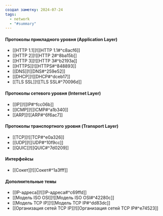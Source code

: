 ```yaml
---
создал заметку: 2024-07-24
tags:
  - network
  - "#summary"
---
```

#### Протоколы прикладного уровня (Application Layer)

- [[HTTP 1.1]]![[HTTP 1.1#^c8acf6]]
- [[HTTP 2]]![[HTTP 2#^8ba15b]]
- [[HTTP 3]]![[HTTP 3#^b2193a]]
- [[HTTPS]]![[HTTPS#^848893]]
- [[DNS]]![[DNS#^259e52]]
- [[DHCP]]![[DHCP#^dceb17]]
- [[TLS SSL]]![[TLS SSL#^70096d]]

#### Протоколы сетевого уровня (Internet Layer)

- [[IP]]![[IP#^fcc06b]]
- [[ICMP]]![[ICMP#^a1b340]]
- [[ARP]]![[ARP#^6f6ac7]]

#### Протоколы транспортного уровня (Transport Layer)

- [[TCP]]![[TCP#^e0a326]]
- [[UDP]]![[UDP#^10f9cc]]
- [[QUIC]]![[QUIC#^7d0209]]
#### Интерфейсы
- [[Сокет]]![[Сокет#^1a3fff]]

#### Дополнительные темы

- [[IP-адреса]]![[IP-адреса#^c69ffd]]
- [[Модель ISO OSI]]![[Модель ISO OSI#^42280c]]
- [[Модель TCP IP]]![[Модель TCP IP#^dd83dc]]
- [[Организация сетей TCP IP]]![[Организация сетей TCP IP#^e74523]]
